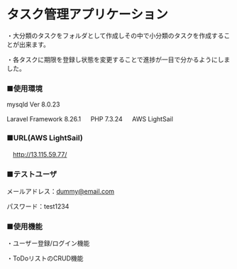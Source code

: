 # タスク管理アプリケーション
 ・大分類のタスクをフォルダとして作成しその中で小分類のタスクを作成することが出来ます。
 
 ・各タスクに期限を登録し状態を変更することで進捗が一目で分かるようにしました。


### ■使用環境
 mysqld  Ver 8.0.23
 
 Laravel Framework 8.26.1
　
 PHP 7.3.24
　
 AWS LightSail

### ■URL(AWS LightSail)
　http://13.115.59.77/

### ■テストユーザ
  メールアドレス：dummy@email.com
  
  パスワード：test1234

### ■使用機能
  ・ユーザー登録/ログイン機能
 
  ・ToDoリストのCRUD機能
